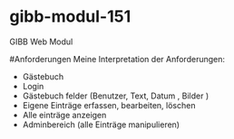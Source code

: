 # gibb-modul-151
GIBB Web Modul


#Anforderungen
Meine Interpretation der Anforderungen:
- Gästebuch
- Login
- Gästebuch felder (Benutzer, Text, Datum , Bilder )
- Eigene Einträge erfassen, bearbeiten, löschen
- Alle einträge anzeigen
- Adminbereich (alle Einträge manipulieren)